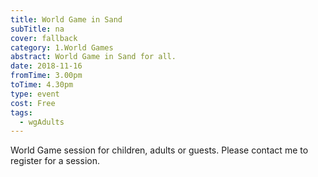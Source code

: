 ```yaml
---
title: World Game in Sand
subTitle: na
cover: fallback
category: 1.World Games
abstract: World Game in Sand for all.
date: 2018-11-16
fromTime: 3.00pm
toTime: 4.30pm
type: event
cost: Free
tags:
  - wgAdults
---
```


World Game session for children, adults or guests. Please contact me to register for a session.

